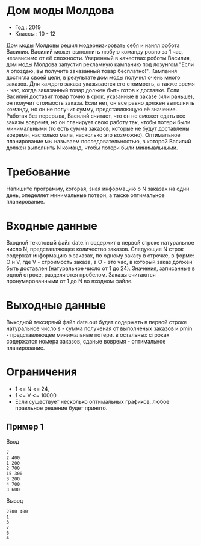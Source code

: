 # Дом моды Молдова
* Год : 2019
* Классы : 10 - 12

Дом моды Молдовы решил модернизировать себя и нанял робота Василия.
Василий может выполнить любую команду ровно за 1 час, независимо от её сложности.
Уверенный в качествах роботы Василия, дом моды Молдова запустил рекламную кампанию под лозунгом "Если я опоздаю, вы получите заказанный товар бесплатно!".
Кампания достигла своей цели, в результате дом моды получил очень много заказов. Для каждого заказа указывается его стоимость, а также время - час, когда заказанный товар должен быть готов к доставке.
Если Василий доставит товар точно в срок, указанные в заказе (или раньше), он получит стоимость заказа. Если нет, он все равно должен выполнить команду, но он не получит сумму, представляющую её значение.
Работая без перерыва, Василий считает, что он не сможет сдать все заказы вовремя, но он планирует свою работу так, чтобы потери были минимальными (то есть сумма заказов, которые не будут доставлены вовремя, настолько мала, насколько это возможно).
Оптимальное планирование мы называем последовательностью, в которой Василий должен выполнить N команд, чтобы потери были минимальными.

# Требование
Напишите программу, которая, зная информацию о N заказах на один день, опеделяет минимальные потери, а также оптимальное планирование.

# Входные данные
Входной текстовый файл date.in содержит в первой строке натуральное число N, представляющее количество заказов. Следующие N строк содержат информацию о заказах, по одному заказу в строчке, в форме: O и V, где V - строимость заказа, а О - это час, в который заказ должен быть доставлен (натуральное число от 1 до 24).
Значения, записанные в одной строке, разделяются пробелом. Заказы считаются пронумарованными от 1 до N во входном файле.

# Выходные данные
Выходной тексирвый файл date.out будет содержать в первой строке натуральное число s - сумма полученая от выполненых заказов и pmin - представляющее минимальные потери. в остальных строках содержатся номера заказов, сданые вовремя - оптимальное планирование.

# Ограничения
* 1 <= N <= 24,
* 1 <= V <= 10000.
* Если существует несколько оптимальных графиков, любое правльное решение будет принято.

## Пример 1
Ввод
```
7
2 400
1 200
2 700
15 300
3 200
4 700
3 600
```

Вывод
```
2700 400
1
3
7
6
4
```
